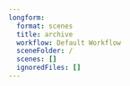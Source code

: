 ```yaml
---
longform:
  format: scenes
  title: archive
  workflow: Default Workflow
  sceneFolder: /
  scenes: []
  ignoredFiles: []
---
```

